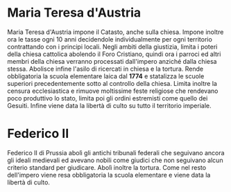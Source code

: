 # Maria Teresa d'Austria
Maria Teresa d'Austria impone il Catasto, anche sulla chiesa. Impone inoltre ora le tasse ogni 10 anni decidendole individualmente per ogni territorio contrattando con i principi locali.
Negli ambiti della giustizia, limita i poteri della chiesa cattolica abolendo il Foro Cristiano, quindi ora i parroci ed altri membri della chiesa verranno processati dall'impero anziché dalla chiesa stessa. Abolisce infine l'asilo di ricercati in chiesa e la tortura.
Rende obbligatoria la scuola elementare laica dal **1774** e statalizza le scuole superiori precedentemente sotto al controllo della chiesa.
Limita inoltre la censura ecclesiastica e rimuove moltissime feste religiose che rendevano poco produttivo lo stato, limita poi gli ordini estremisti come quello dei Gesuiti.
Infine viene data la libertà di culto su tutto il territorio imperiale.
# Federico II
Federico II di Prussia abolì gli antichi tribunali federali che seguivano ancora gli ideali medievali ed avevano nobili come giudici che non seguivano alcun criterio standard per giudicare. Abolì inoltre la tortura. Come nel resto dell'impero viene resa obbligatoria la scuola elementare e viene data la libertà di culto.
# 